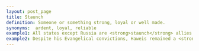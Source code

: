 ```yaml
---
layout: post_page
title: Staunch
definition: Someone or something strong, loyal or well made.
synonyms:  ardent, loyal, reliable
example1: All states except Russia are <strong>staunch</strong> allies of the US.
example2: Despite his Evangelical convictions, Haweis remained a <strong>staunch</strong> churchman.
---
```

